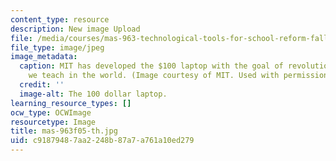 ```yaml
---
content_type: resource
description: New image Upload
file: /media/courses/mas-963-technological-tools-for-school-reform-fall-2005/c91879487aa2248b87a7a761a10ed279_mas-963f05-th.jpg
file_type: image/jpeg
image_metadata:
  caption: MIT has developed the $100 laptop with the goal of revolutionizing how
    we teach in the world. (Image courtesy of MIT. Used with permission.)
  credit: ''
  image-alt: The 100 dollar laptop.
learning_resource_types: []
ocw_type: OCWImage
resourcetype: Image
title: mas-963f05-th.jpg
uid: c9187948-7aa2-248b-87a7-a761a10ed279
---
```

